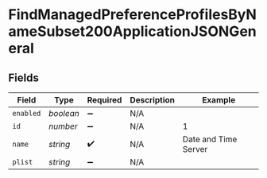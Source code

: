 # FindManagedPreferenceProfilesByNameSubset200ApplicationJSONGeneral


## Fields

| Field                | Type                 | Required             | Description          | Example              |
| -------------------- | -------------------- | -------------------- | -------------------- | -------------------- |
| `enabled`            | *boolean*            | :heavy_minus_sign:   | N/A                  |                      |
| `id`                 | *number*             | :heavy_minus_sign:   | N/A                  | 1                    |
| `name`               | *string*             | :heavy_check_mark:   | N/A                  | Date and Time Server |
| `plist`              | *string*             | :heavy_minus_sign:   | N/A                  |                      |